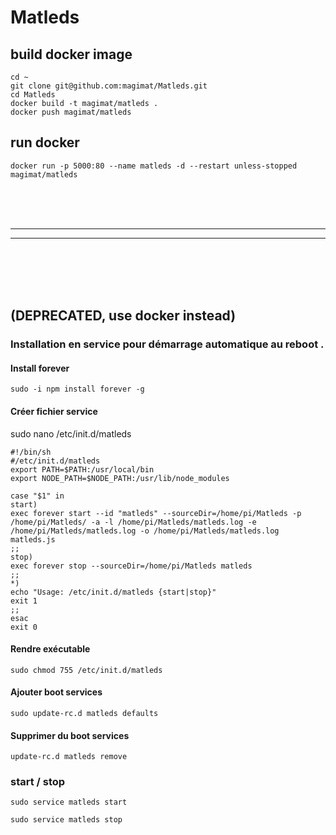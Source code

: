 # Matleds


## build docker image

```		
cd ~
git clone git@github.com:magimat/Matleds.git
cd Matleds
docker build -t magimat/matleds .
docker push magimat/matleds
```

## run docker 

```
docker run -p 5000:80 --name matleds -d --restart unless-stopped magimat/matleds
```





<br/>
<br/>
<br/>


***
***


<br/>
<br/>
<br/>
<br/>




## (DEPRECATED, use docker instead)

### Installation en service pour démarrage automatique au reboot . 


#### Install forever

```sudo -i npm install forever -g```


#### Créer fichier service

sudo nano /etc/init.d/matleds 

```
#!/bin/sh
#/etc/init.d/matleds
export PATH=$PATH:/usr/local/bin
export NODE_PATH=$NODE_PATH:/usr/lib/node_modules

case "$1" in
start)
exec forever start --id "matleds" --sourceDir=/home/pi/Matleds -p /home/pi/Matleds/ -a -l /home/pi/Matleds/matleds.log -e /home/pi/Matleds/matleds.log -o /home/pi/Matleds/matleds.log matleds.js
;;
stop)
exec forever stop --sourceDir=/home/pi/Matleds matleds
;;
*)
echo "Usage: /etc/init.d/matleds {start|stop}"
exit 1
;;
esac
exit 0
```


#### Rendre exécutable

```sudo chmod 755 /etc/init.d/matleds```


#### Ajouter boot services

```sudo update-rc.d matleds defaults```


#### Supprimer du boot services

```update-rc.d matleds remove```

### start / stop

```sudo service matleds start```

```sudo service matleds stop```

